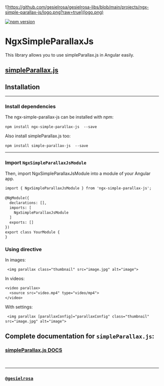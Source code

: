 ![https://github.com/gesielrosa/gesielrosa-libs/blob/main/projects/ngx-simple-parallax-js/logo.png?raw=true](logo.png)

[![npm version](https://badge.fury.io/js/ngx-simple-parallax-js.svg)](https://www.npmjs.com/package/ngx-simple-parallax-js)

# NgxSimpleParallaxJs

This library allows you to use simpleParallax.js in Angular easily.

## [simpleParallax.js](https://github.com/geosigno/simpleParallax.js)

## Installation

<hr>

### Install dependencies

The ngx-simple-parallax-js can be installed with npm:

`npm install ngx-simple-parallax-js  --save`

Also install simpleParallax.js too:

`npm install simple-parallax-js  --save`

<hr>

### Import `NgxSimpleParallaxJsModule`

Then, import NgxSimpleParallaxJsModule into a module of your Angular app.

```
import { NgxSimpleParallaxJsModule } from 'ngx-simple-parallax-js';

@NgModule({
  declarations: [],
  imports: [
    NgxSimpleParallaxJsModule
  ]
  exports: []
})
export class YourModule {
}
```

### Using directive

In images:

```
 <img parallax class="thumbnail" src="image.jpg" alt="image">
```

In videos:

```
<video parallax>
  <source src="video.mp4" type="video/mp4">
</video>
```

With settings:

```
 <img parallax [parallaxConfig]="parallaxConfig" class="thumbnail" src="image.jpg" alt="image">
```

## Complete documentation for `simpleParallax.js`:

### [simpleParallax.js DOCS](https://github.com/geosigno/simpleParallax.js#readme)

<br><hr>

### [`@gesielrosa`](https://github.com/gesielrosa)
